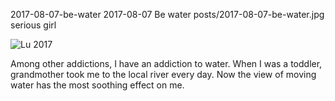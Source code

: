 2017-08-07-be-water
2017-08-07
Be water
posts/2017-08-07-be-water.jpg
serious girl

![Lu 2017](posts/2017-08-07-be-water.jpg)

Among other addictions, I have an addiction to water. When I was a toddler, grandmother took me to the local river every day. Now the view of moving water has the most soothing effect on me.